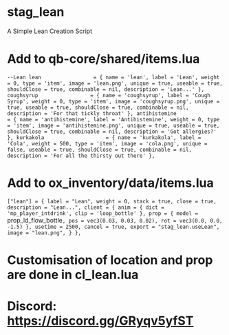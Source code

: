 # stag_lean
A Simple Lean Creation Script


# Add to qb-core/shared/items.lua

 `--Lean
    lean                 = { name = 'lean', label = 'Lean', weight = 0, type = 'item', image = 'lean.png', unique = true, useable = true, shouldClose = true, combinable = nil, description = 'Lean...' },
    coughsyrup                 = { name = 'coughsyrup', label = 'Cough Syrup', weight = 0, type = 'item', image = 'coughsyrup.png', unique = true, useable = true, shouldClose = true, combinable = nil, description = 'For that tickly throat' },
    antihistemine                 = { name = 'antihistemine', label = 'Antihistemine', weight = 0, type = 'item', image = 'antihistemine.png', unique = true, useable = true, shouldClose = true, combinable = nil, description = 'Got allergies?' },
    kurkakola                    = { name = 'kurkakola', label = 'Cola', weight = 500, type = 'item', image = 'cola.png', unique = false, useable = true, shouldClose = true, combinable = nil, description = 'For all the thirsty out there' },`

# Add to ox_inventory/data/items.lua
`["lean"] = {
		label = "Lean",
		weight = 0,
		stack = true,
		close = true,
		description = "Lean...",
		client = {
			anim = { dict = 'mp_player_intdrink', clip = 'loop_bottle' },
			prop = { model = `prop_ld_flow_bottle`, pos = vec3(0.03, 0.03, 0.02), rot = vec3(0.0, 0.0, -1.5) },
			usetime = 2500,
			cancel = true,
			export = "stag_lean.useLean",
			image = "lean.png",
		}
	},`

  # Customisation of location and prop are done in cl_lean.lua

  # Discord: https://discord.gg/GRyqv5yfST
